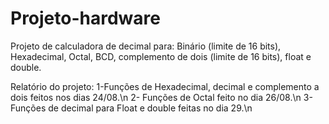 # Projeto-hardware
Projeto de calculadora de decimal para: Binário (limite de 16 bits), Hexadecimal, Octal, BCD, complemento de dois (limite de 16 bits), float e double.

Relatório do projeto:
1-Funções de Hexadecimal, decimal e complemento a dois feitos nos dias 24/08.\n
2- Funções de Octal feito no dia 26/08.\n
3-Funções de decimal para Float e double feitas no dia 29.\n

